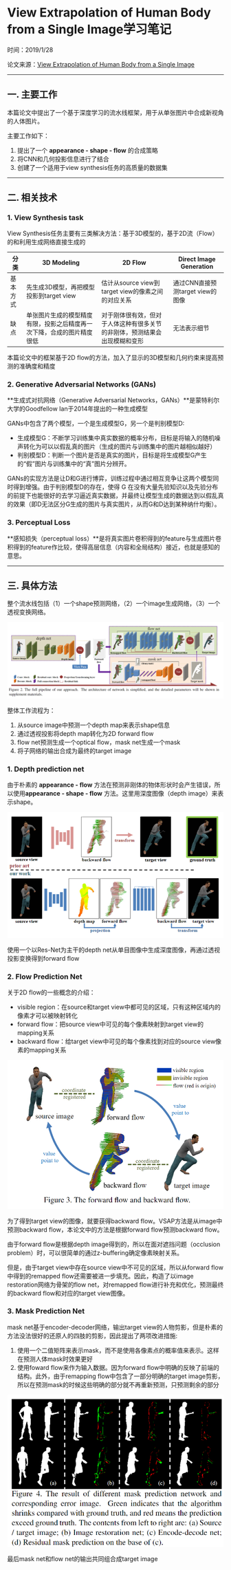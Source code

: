 # View Extrapolation of Human Body from a Single Image学习笔记

时间：2019/1/28

论文来源：[View Extrapolation of Human Body from a Single Image]( https://doi.org/10.1109/CVPR.2018.00468)

------

## 一. 主要工作

本篇论文中提出了一个基于深度学习的流水线框架，用于从单张图片中合成新视角的人体图片。

主要工作如下：

1. 提出了一个 **appearance - shape - flow** 的合成策略
2. 将CNN和几何投影信息进行了结合
3. 创建了一个适用于view synthesis任务的高质量的数据集



------

## 二. 相关技术

### 1. View Synthesis task

View Synthesis任务主要有三类解决方法：基于3D模型的，基于2D流（Flow）的和利用生成网络直接生成的

| 分类     | 3D Modeling                                                  | 2D Flow                                                      | Direct Image Generation          |
| -------- | ------------------------------------------------------------ | ------------------------------------------------------------ | -------------------------------- |
| 基本方式 | 先生成3D模型，再把模型投影到target view                      | 估计从source view到target view的像素之间的对应关系           | 通过CNN直接预测target view的图像 |
| 缺点     | 单张图片生成的模型精度有限，投影之后精度再一次下降，合成的图片精度很低 | 对于刚体很有效，但对于人体这种有很多关节的非刚体，预测结果会出现模糊和变形 | 无法表示细节                     |

本篇论文中的框架基于2D flow的方法，加入了显示的3D模型和几何约束来提高预测的准确度和精度



### 2. Generative Adversarial Networks (GANs)

**生成式对抗网络（Generative Adversarial Networks，GANs）**是蒙特利尔大学的Goodfellow Ian于2014年提出的一种生成模型

GANs中包含了两个模型，一个是生成模型G，另一个是判别模型D:

- 生成模型G：不断学习训练集中真实数据的概率分布，目标是将输入的随机噪声转化为可以以假乱真的图片（生成的图片与训练集中的图片越相似越好）
- 判别模型D：判断一个图片是否是真实的图片，目标是将生成模型G产生的“假”图片与训练集中的“真”图片分辨开。

GANs的实现方法是让D和G进行博弈，训练过程中通过相互竞争让这两个模型同时得到增强。由于判别模型D的存在，使得 G 在没有大量先验知识以及先验分布的前提下也能很好的去学习逼近真实数据，并最终让模型生成的数据达到以假乱真的效果（即D无法区分G生成的图片与真实图片，从而G和D达到某种纳什均衡）。



### 3. Perceptual Loss

**感知损失（perceptual loss）**是将真实图片卷积得到的feature与生成图片卷积得到的feature作比较，使得高层信息（内容和全局结构）接近，也就是感知的意思。



------

## 三. 具体方法

整个流水线包括（1）一个shape预测网络，（2）一个image生成网络，（3）一个透视变换网络。

![](assets/10-2.png)

整体工作流程为：

1. 从source image中预测一个depth map来表示shape信息
2. 通过透视投影将depth map转化为2D forward flow
3. flow net预测生成一个optical flow，mask net生成一个mask
4. 将子网络的输出合成为最终的target image



### 1. Depth prediction net

由于朴素的 **appearance - flow** 方法在预测非刚体的物体形状时会产生错误，所以使用**appearance - shape - flow** 方法。这里用深度图像（depth image）来表示shape。

![](assets/10-1.png)

使用一个以Res-Net为主干的depth net从单目图像中生成深度图像，再通过透视投影变换得到forward flow



### 2. Flow Prediction Net

关于2D flow的一些概念的介绍：

- visible region：在source和target view中都可见的区域，只有这种区域内的像素才可以被映射转化
- forward flow：把source view中可见的每个像素映射到target view的mapping关系
- backward flow：给target view中可见的每个像素找到对应的source view像素的mapping关系

![](assets/10-3.png)

为了得到target view的图像，就要获得backward flow。VSAP方法是从image中预测backward flow，本论文中的方法是根据forward flow预测backward flow。

由于forward flow是根据depth image得到的，所以在面对遮挡问题（occlusion problem）时，可以很简单的通过z-buffering确定像素映射关系。

但是，由于target view中存在source view中不可见的区域，所以从forward flow中得到的remapped flow还需要被进一步填充。因此，构造了以image restoration网络为骨架的flow net，对remapped flow进行补充和优化，预测最终的backward flow和对应的target view图像。



### 3. Mask Prediction Net

mask net基于encoder-decoder网络，输出target view的人物剪影，但是朴素的方法没法很好的还原人的四肢的剪影，因此提出了两项改进措施:

1. 使用一个二值矩阵来表示mask，而不是使用各像素点的概率值来表示。这样在预测人体mask时效果更好
2. 使用foward flow来作为输入数据。因为forward flow中明确的反映了前端的结构。此外，由于remapping flow中包含了一部分明确的target image剪影，所以在预测mask的时候这些明确的部分就不再重新预测，只预测剩余的部分

![](assets/10-4.png)

最后mask net和flow net的输出共同组合成target image